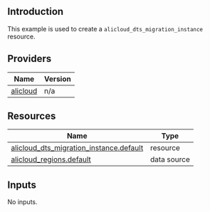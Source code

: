 <!-- BEGIN_TF_DOCS -->
## Introduction

This example is used to create a `alicloud_dts_migration_instance` resource.

## Providers

| Name | Version |
|------|---------|
| <a name="provider_alicloud"></a> [alicloud](#provider\_alicloud) | n/a |

## Resources

| Name | Type |
|------|------|
| [alicloud_dts_migration_instance.default](https://registry.terraform.io/providers/aliyun/alicloud/latest/docs/resources/dts_migration_instance) | resource |
| [alicloud_regions.default](https://registry.terraform.io/providers/aliyun/alicloud/latest/docs/data-sources/regions) | data source |

## Inputs

No inputs.
<!-- END_TF_DOCS -->    